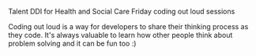Talent DDI for Health and Social Care Friday coding out loud sessions


Coding out loud is a way for developers to share their thinking process as they code. It's always valuable to learn how other people think about problem solving and it can be fun too :) 
